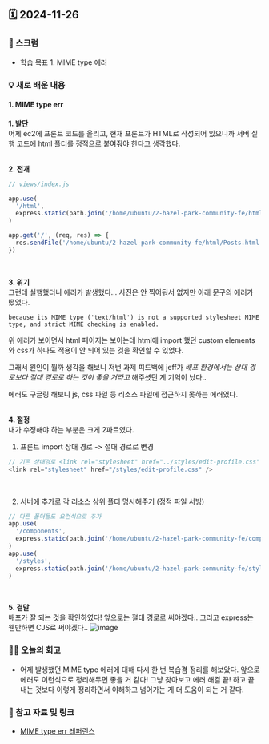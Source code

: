 ## 🗓️ 2024-11-26

### 🐌 스크럼

- 학습 목표 1. MIME type 에러

### 💡 새로 배운 내용

#### 1. MIME type err

**1. 발단** <br />
어제 ec2에 프론트 코드를 올리고, 현재 프론트가 HTML로 작성되어 있으니까 서버 실행 코드에 html 폴더를 정적으로 붙여줘야 한다고 생각했다. <br />
<br />

**2. 전개** <br />

```js
// views/index.js

app.use(
  '/html',
  express.static(path.join('/home/ubuntu/2-hazel-park-community-fe/html'))
)

app.get('/', (req, res) => {
  res.sendFile('/home/ubuntu/2-hazel-park-community-fe/html/Posts.html') // 메인 html 경로
})
```

<br />

**3. 위기** <br />
그런데 실행했더니 에러가 발생했다... 사진은 안 찍어둬서 없지만 아래 문구의 에러가 떴었다. <br />

`because its MIME type ('text/html') is not a supported stylesheet MIME type, and strict MIME checking is enabled.`

위 에러가 보이면서 html 페이지는 보이는데 html에 import 했던 custom elements와 css가 하나도 적용이 안 되어 있는 것을 확인할 수 있었다. <br />

그래서 원인이 뭘까 생각을 해보니 저번 과제 피드백에 jeff가 _배포 환경에서는 상대 경로보다 절대 경로로 하는 것이 좋을 거라고_ 해주셨던 게 기억이 났다.. <br />

에러도 구글링 해보니 js, css 파일 등 리소스 파일에 접근하지 못하는 에러였다. <br />
<br />

**4. 절정** <br />
내가 수정해야 하는 부분은 크게 2파트였다. <br />

1. 프론트 import 상대 경로 -> 절대 경로로 변경

```js
// 기존 상대경로 <link rel="stylesheet" href="../styles/edit-profile.css" />
<link rel="stylesheet" href="/styles/edit-profile.css" />
```

<br />

2. 서버에 추가로 각 리소스 상위 폴더 명시해주기 (정적 파일 서빙)

```js
// 다른 폴더들도 요런식으로 추가
app.use(
  '/components',
  express.static(path.join('/home/ubuntu/2-hazel-park-community-fe/components'))
)
app.use(
  '/styles',
  express.static(path.join('/home/ubuntu/2-hazel-park-community-fe/styles'))
)
```

<br />

**5. 결말** <br />
배포가 잘 되는 것을 확인하였다! 앞으로는 절대 경로로 써야겠다.. 그리고 express는 웬만하면 CJS로 써야겠다..
![image](https://github.com/user-attachments/assets/b9497635-e306-4fd2-a1e5-27e6e0a66f04)


### 👏🏻 오늘의 회고

- 어제 발생했던 MIME type 에러에 대해 다시 한 번 복습겸 정리를 해보았다. 앞으로 에러도 이런식으로 정리해두면 좋을 거 같다! 그냥 찾아보고 에러 해결 끝! 하고 끝내는 것보다 이렇게 정리하면서 이해하고 넘어가는 게 더 도움이 되는 거 같다.

### 🔗 참고 자료 및 링크

- [MIME type err 레퍼런스](https://july7k.tistory.com/140)
